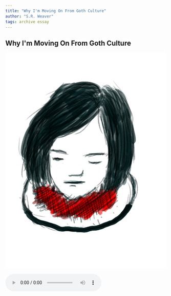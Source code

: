 ```yaml
---
title: "Why I'm Moving On From Goth Culture"
author: "S.R. Weaver"
tags: archive essay
---
```

## Why I'm Moving On From Goth Culture
![image](https://github.com/LWFlouisa/UploadedFairyRadio/blob/main/Images/ehena-marie.png?raw=true)

 <audio controls>
  <source src="https://lwflouisa.github.io/UploadedFairyRadio/Audio/WhyImMovingOnFromGothCulture.webm" type="audio/mpeg">
Your browser does not support the audio element.
</audio>
